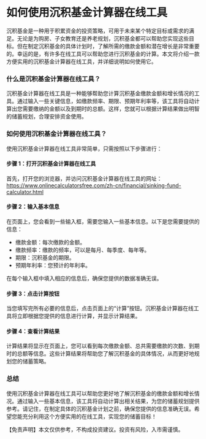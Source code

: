 如何使用沉积基金计算器在线工具
===============

沉积基金是一种用于积累资金的投资策略，可用于未来某个特定目标或需求的满足。无论是为购房、子女教育还是养老规划，沉积基金都可以帮助您实现这些目标。但在制定沉积基金的具体计划时，了解所需的缴款金额和潜在增长是非常重要的。幸运的是，有许多在线工具可以帮助您进行沉积基金的计算。本文将介绍一款方便实用的沉积基金计算器在线工具，并详细说明如何使用它。

### 什么是沉积基金计算器在线工具？

沉积基金计算器在线工具是一种能够帮助您计算沉积基金缴款金额和增长情况的工具。通过输入一些关键信息，如缴款频率、期限、预期年利率等，该工具将自动计算出您需要缴纳的金额以及到期时的总额。这样，您就可以根据计算结果做出明智的储蓄规划，合理安排资金使用。

### 如何使用沉积基金计算器在线工具？

使用沉积基金计算器在线工具非常简单，只需按照以下步骤进行：

#### 步骤 1：打开沉积基金计算器在线工具

首先，打开您的浏览器，并访问沉积基金计算器在线工具的网址：<https://www.onlinecalculatorsfree.com/zh-cn/financial/sinking-fund-calculator.html>

#### 步骤 2：输入基本信息

在页面上，您会看到一些输入框，需要您输入一些基本信息。以下是您需要提供的信息：

- 缴款金额：每次缴款的金额。
- 缴款频率：缴款的频率，可以是每月、每季度、每年等。
- 期限：沉积基金的期限。
- 预期年利率：您预计的年利率。

在每个输入框中填入相应的信息后，确保您提供的数据准确无误。

#### 步骤 3：点击计算按钮

当您填写完所有必要的信息后，点击页面上的“计算”按钮。沉积基金计算器在线工具将立即根据您提供的信息进行计算，并显示计算结果。

#### 步骤 4：查看计算结果

计算结果将显示在页面上，您可以看到每次缴款金额、总共需要缴款的次数、到期时的总额等信息。这些计算结果将帮助您了解沉积基金的具体情况，从而更好地规划您的储蓄策略。

### 总结

使用沉积基金计算器在线工具可以帮助您更好地了解沉积基金的缴款金额和增长情况。通过输入一些基本信息，该工具将自动计算出相关结果，为您的储蓄规划提供参考。请记住，在制定具体的沉积基金计划之前，确保您提供的信息准确无误。希望您能充分利用这个方便实用的在线工具，实现您的储蓄目标！

【免责声明】本文仅供参考，不构成投资建议。投资有风险，入市需谨慎。